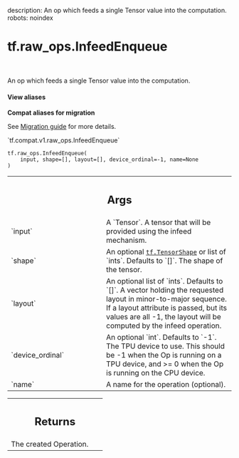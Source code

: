 description: An op which feeds a single Tensor value into the computation.
robots: noindex

# tf.raw_ops.InfeedEnqueue

<!-- Insert buttons and diff -->

<table class="tfo-notebook-buttons tfo-api nocontent" align="left">

</table>



An op which feeds a single Tensor value into the computation.


<section class="expandable">
  <h4 class="showalways">View aliases</h4>
  <p>
<b>Compat aliases for migration</b>
<p>See
<a href="https://www.tensorflow.org/guide/migrate">Migration guide</a> for
more details.</p>
<p>`tf.compat.v1.raw_ops.InfeedEnqueue`</p>
</p>
</section>

<pre class="devsite-click-to-copy prettyprint lang-py tfo-signature-link">
<code>tf.raw_ops.InfeedEnqueue(
    input, shape=[], layout=[], device_ordinal=-1, name=None
)
</code></pre>



<!-- Placeholder for "Used in" -->


<!-- Tabular view -->
 <table class="responsive fixed orange">
<colgroup><col width="214px"><col></colgroup>
<tr><th colspan="2"><h2 class="add-link">Args</h2></th></tr>

<tr>
<td>
`input`<a id="input"></a>
</td>
<td>
A `Tensor`.
A tensor that will be provided using the infeed mechanism.
</td>
</tr><tr>
<td>
`shape`<a id="shape"></a>
</td>
<td>
An optional <a href="../../tf/TensorShape.md"><code>tf.TensorShape</code></a> or list of `ints`. Defaults to `[]`.
The shape of the tensor.
</td>
</tr><tr>
<td>
`layout`<a id="layout"></a>
</td>
<td>
An optional list of `ints`. Defaults to `[]`.
A vector holding the requested layout in minor-to-major sequence.
If a layout attribute is passed, but its values are all -1, the layout will
be computed by the infeed operation.
</td>
</tr><tr>
<td>
`device_ordinal`<a id="device_ordinal"></a>
</td>
<td>
An optional `int`. Defaults to `-1`.
The TPU device to use. This should be -1 when the Op
is running on a TPU device, and >= 0 when the Op is running on the CPU
device.
</td>
</tr><tr>
<td>
`name`<a id="name"></a>
</td>
<td>
A name for the operation (optional).
</td>
</tr>
</table>



<!-- Tabular view -->
 <table class="responsive fixed orange">
<colgroup><col width="214px"><col></colgroup>
<tr><th colspan="2"><h2 class="add-link">Returns</h2></th></tr>
<tr class="alt">
<td colspan="2">
The created Operation.
</td>
</tr>

</table>

